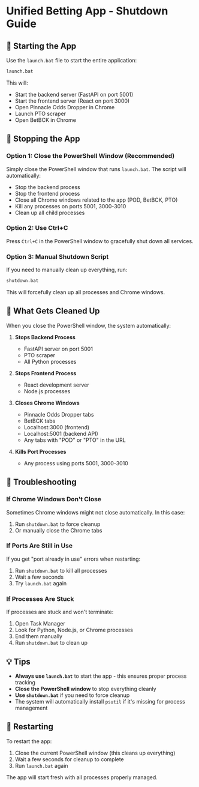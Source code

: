 # Unified Betting App - Shutdown Guide

## 🚀 Starting the App

Use the `launch.bat` file to start the entire application:

```bash
launch.bat
```

This will:
- Start the backend server (FastAPI on port 5001)
- Start the frontend server (React on port 3000)
- Open Pinnacle Odds Dropper in Chrome
- Launch PTO scraper
- Open BetBCK in Chrome

## 🛑 Stopping the App

### Option 1: Close the PowerShell Window (Recommended)
Simply close the PowerShell window that runs `launch.bat`. The script will automatically:
- Stop the backend process
- Stop the frontend process
- Close all Chrome windows related to the app (POD, BetBCK, PTO)
- Kill any processes on ports 5001, 3000-3010
- Clean up all child processes

### Option 2: Use Ctrl+C
Press `Ctrl+C` in the PowerShell window to gracefully shut down all services.

### Option 3: Manual Shutdown Script
If you need to manually clean up everything, run:

```bash
shutdown.bat
```

This will forcefully clean up all processes and Chrome windows.

## 🔧 What Gets Cleaned Up

When you close the PowerShell window, the system automatically:

1. **Stops Backend Process**
   - FastAPI server on port 5001
   - PTO scraper
   - All Python processes

2. **Stops Frontend Process**
   - React development server
   - Node.js processes

3. **Closes Chrome Windows**
   - Pinnacle Odds Dropper tabs
   - BetBCK tabs
   - Localhost:3000 (frontend)
   - Localhost:5001 (backend API)
   - Any tabs with "POD" or "PTO" in the URL

4. **Kills Port Processes**
   - Any process using ports 5001, 3000-3010

## 🚨 Troubleshooting

### If Chrome Windows Don't Close
Sometimes Chrome windows might not close automatically. In this case:
1. Run `shutdown.bat` to force cleanup
2. Or manually close the Chrome tabs

### If Ports Are Still in Use
If you get "port already in use" errors when restarting:
1. Run `shutdown.bat` to kill all processes
2. Wait a few seconds
3. Try `launch.bat` again

### If Processes Are Stuck
If processes are stuck and won't terminate:
1. Open Task Manager
2. Look for Python, Node.js, or Chrome processes
3. End them manually
4. Run `shutdown.bat` to clean up

## 💡 Tips

- **Always use `launch.bat`** to start the app - this ensures proper process tracking
- **Close the PowerShell window** to stop everything cleanly
- **Use `shutdown.bat`** if you need to force cleanup
- The system will automatically install `psutil` if it's missing for process management

## 🔄 Restarting

To restart the app:
1. Close the current PowerShell window (this cleans up everything)
2. Wait a few seconds for cleanup to complete
3. Run `launch.bat` again

The app will start fresh with all processes properly managed. 